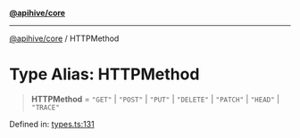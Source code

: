 [**@apihive/core**](../README.md)

***

[@apihive/core](../globals.md) / HTTPMethod

# Type Alias: HTTPMethod

> **HTTPMethod** = `"GET"` \| `"POST"` \| `"PUT"` \| `"DELETE"` \| `"PATCH"` \| `"HEAD"` \| `"TRACE"`

Defined in: [types.ts:131](https://github.com/cleverplatypus/apihive-core/blob/41e3c1cea55590dc03062ff0c7aaa365f3b52362/src/types.ts#L131)
